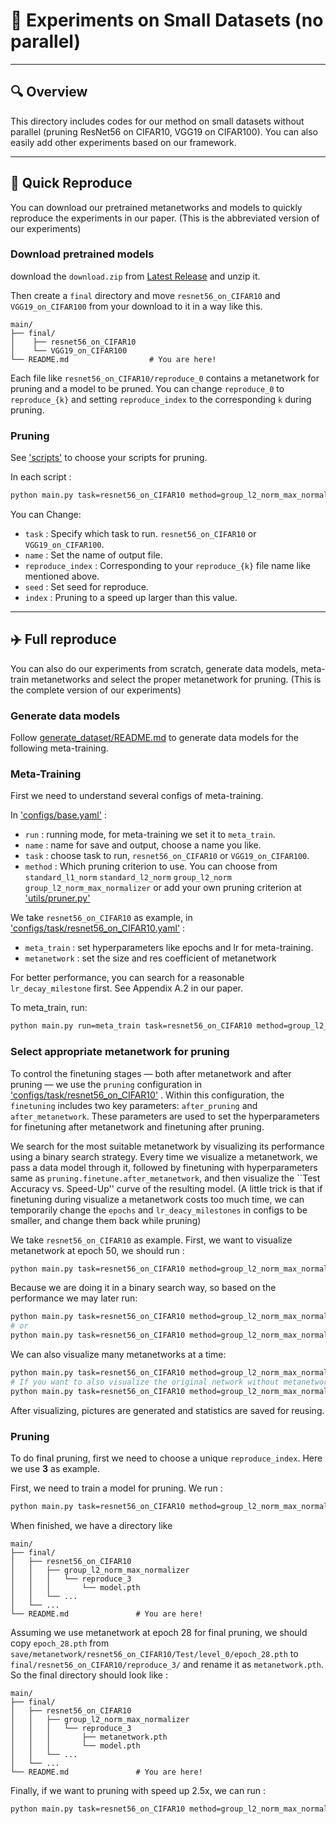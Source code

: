 # 📄 Experiments on Small Datasets (no parallel)

---

## 🔍 Overview

This directory includes codes for our method on small datasets without parallel (pruning ResNet56 on CIFAR10, VGG19 on CIFAR100). You can also easily add other experiments based on our framework.

---

## 🚀 Quick Reproduce

You can download our pretrained metanetworks and models to quickly reproduce the experiments in our paper. (This is the abbreviated version of our experiments)

### Download pretrained models

download the `download.zip` from [Latest Release](https://github.com/Yewei-Liu/MetaPruning/releases/latest) and unzip it. 

Then create a `final` directory and move `resnet56_on_CIFAR10` and `VGG19_on_CIFAR100` from your download to it in a way like this.

```
main/
├── final/      
│    ├── resnet56_on_CIFAR10
│    └── VGG19_on_CIFAR100
└── README.md                  # You are here!
```

Each file like `resnet56_on_CIFAR10/reproduce_0` contains a metanetwork for pruning and a model to be pruned. You can change `reproduce_0` to `reproduce_{k}` and setting `reproduce_index` to the corresponding `k` during pruning.

### Pruning

See ['scripts'](scripts/resnet56_on_CIFAR10.sh) to choose your scripts for pruning.

In each script : 
```bash
python main.py task=resnet56_on_CIFAR10 method=group_l2_norm_max_normalizer name=Final run=pruning_final reproduce_index=0 seed=7 index=2.3
```
You can Change:
- `task` : Specify which task to run. `resnet56_on_CIFAR10` or `VGG19_on_CIFAR100`.
- `name` : Set the name of output file.
- `reproduce_index` : Corresponding to your `reproduce_{k}` file name like mentioned above.
- `seed` : Set seed for reproduce.
- `index` : Pruning to a speed up larger than this value.

---


## ✈️ Full reproduce

You can also do our experiments from scratch, generate data models, meta-train metanetworks and select the proper metanetwork for pruning. (This is the complete version of our experiments)

### Generate data models

Follow [generate_dataset/README.md](../generate_dataset/README.md) to generate data models for the following meta-training.

### Meta-Training

First we need to understand several configs of meta-training.

In ['configs/base.yaml'](configs/base.yaml) :
- `run` : running mode, for meta-training we set it to `meta_train`.
- `name` : name for save and output, choose a name you like.
- `task` : choose task to run, `resnet56_on_CIFAR10` or `VGG19_on_CIFAR100`.
- `method` : Which pruning criterion to use. You can choose from `standard_l1_norm` `standard_l2_norm` `group_l2_norm` `group_l2_norm_max_normalizer` or add your own pruning criterion at ['utils/pruner.py'](../utils/pruner.py)

We take `resnet56_on_CIFAR10` as example, in ['configs/task/resnet56_on_CIFAR10.yaml'](configs/task/resnet56_on_CIFAR10.yaml) :
- `meta_train` : set hyperparameters like epochs and lr for meta-training.
- `metanetwork` : set the size and res coefficient of metanetwork

For better performance, you can search for a reasonable `lr_decay_milestone` first. See Appendix A.2 in our paper.

To meta_train, run:
```bash
python main.py run=meta_train task=resnet56_on_CIFAR10 method=group_l2_norm_max_normalizer name=Test 
```

### Select appropriate metanetwork for pruning

To control the finetuning stages — both after metanetwork and after pruning — we use the `pruning` configuration in ['configs/task/resnet56_on_CIFAR10'](configs/task/resnet56_on_CIFAR10.yaml) . Within this configuration, the `finetuning` includes two key parameters: `after_pruning` and `after_metanetwork`. These parameters are used to set the hyperparameters for finetuning after metanetwork and finetuning after pruning.

We search for the most suitable metanetwork by visualizing its performance using a binary search strategy. Every time we visualize a metanetwork, we pass a data model through it, followed by finetuning with hyperparameters same as `pruning.finetune.after_metanetwork`, and then visualize the ``Test Accuracy vs. Speed-Up'' curve of the resulting model.
(A little trick is that if finetuning during visualize a metanetwork costs too much time, we can temporarily change the `epochs` and `lr_deacy_milestones` in configs to be smaller, and change them back while pruning)

We take `resnet56_on_CIFAR10` as example. First, we want to visualize metanetwork at epoch 50, we should run :
```bash
python main.py task=resnet56_on_CIFAR10 method=group_l2_norm_max_normalizer name=Test run=visualize index=50
```
Because we are doing it in a binary search way, so based on the performance we may later run:
```bash
python main.py task=resnet56_on_CIFAR10 method=group_l2_norm_max_normalizer name=Test run=visualize index=25
# or
python main.py task=resnet56_on_CIFAR10 method=group_l2_norm_max_normalizer name=Test run=visualize index=75
```
We can also visualize many metanetworks at a time:
```bash
python main.py task=resnet56_on_CIFAR10 method=group_l2_norm_max_normalizer name=Test run=visualize index=[30,40,50]
# If you want to also visualize the original network without metanetwork, you can add a 0 at the start of index list like
python main.py task=resnet56_on_CIFAR10 method=group_l2_norm_max_normalizer name=Test run=visualize index=[0,30,40,50]
```
After visualizing, pictures are generated and statistics are saved for reusing.

### Pruning

To do final pruning, first we need to choose a unique `reproduce_index`. Here we use **3** as example.

First, we need to train a model for pruning. We run :
```bash
python main.py task=resnet56_on_CIFAR10 method=group_l2_norm_max_normalizer name=Test run=pretrain_final index=3
```

When finished, we have a directory like
```
main/
├── final/           
│   ├── resnet56_on_CIFAR10
│   │   ├── group_l2_norm_max_normalizer
│   │   │   └── reproduce_3
│   │   │       └── model.pth
│   │   └── ... 
│   └── ...  
└── README.md               # You are here!
```

Assuming we use metanetwork at epoch 28 for final pruning, we should copy `epoch_28.pth` from `save/metanetwork/resnet56_on_CIFAR10/Test/level_0/epoch_28.pth` to `final/resnet56_on_CIFAR10/reproduce_3/` and rename it as `metanetwork.pth`. So the final directory should look like :

```
main/
├── final/           
│   ├── resnet56_on_CIFAR10
│   │   ├── group_l2_norm_max_normalizer
│   │   │   └── reproduce_3
│   │   │       ├── metanetwork.pth
│   │   │       └── model.pth
│   │   └── ... 
│   └── ...  
└── README.md               # You are here!
```

Finally, if we want to pruning with speed up 2.5x, we can run :
```bash
python main.py task=resnet56_on_CIFAR10 method=group_l2_norm_max_normalizer run=pruning_final name=Test reproduce_index=3 index=2.5
```




